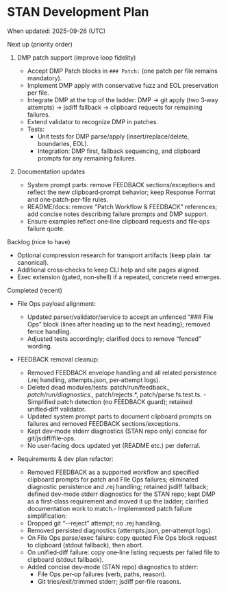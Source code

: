 # STAN Development Plan

When updated: 2025-09-26 (UTC)

Next up (priority order)
1. DMP patch support (improve loop fidelity)
   - Accept DMP Patch blocks in `### Patch:` (one patch per file remains mandatory).
   - Implement DMP apply with conservative fuzz and EOL preservation per file.
   - Integrate DMP at the top of the ladder: DMP → git apply (two 3‑way attempts) → jsdiff fallback → clipboard requests for remaining failures.
   - Extend validator to recognize DMP in patches.
   - Tests:
     - Unit tests for DMP parse/apply (insert/replace/delete, boundaries, EOL).
     - Integration: DMP first, fallback sequencing, and clipboard prompts for any remaining failures.

2. Documentation updates
   - System prompt parts: remove FEEDBACK sections/exceptions and reflect the new clipboard‑prompt behavior; keep Response Format and one‑patch‑per‑file rules.
   - README/docs: remove “Patch Workflow & FEEDBACK” references; add concise notes describing failure prompts and DMP support.
   - Ensure examples reflect one‑line clipboard requests and file‑ops failure quote.

Backlog (nice to have)

- Optional compression research for transport artifacts (keep plain .tar canonical).
- Additional cross‑checks to keep CLI help and site pages aligned.
- Exec extension (gated, non‑shell) if a repeated, concrete need emerges.

Completed (recent)

- File Ops payload alignment:
  - Updated parser/validator/service to accept an unfenced “### File Ops” block
    (lines after heading up to the next heading); removed fence handling.
  - Adjusted tests accordingly; clarified docs to remove “fenced” wording.

- FEEDBACK removal cleanup:
  - Removed FEEDBACK envelope handling and all related persistence (.rej handling, attempts.json, per‑attempt logs).
  - Deleted dead modules/tests: patch/run/feedback.*, patch/run/diagnostics.*, patch/rejects.*, patch/parse.fs.test.ts.  - Simplified patch detection (no FEEDBACK guard); retained unified‑diff validator.
  - Updated system prompt parts to document clipboard prompts on failures and removed FEEDBACK sections/exceptions.
  - Kept dev‑mode stderr diagnostics (STAN repo only) concise for git/jsdiff/file‑ops.
  - No user‑facing docs updated yet (README etc.) per deferral.

- Requirements & dev plan refactor:
  - Removed FEEDBACK as a supported workflow and specified clipboard prompts for patch and File Ops failures; eliminated diagnostic persistence and .rej handling; retained jsdiff fallback; defined dev‑mode stderr diagnostics for the STAN repo; kept DMP as a first‑class requirement and moved it up the ladder; clarified documentation work to match.- Implemented patch failure simplification:
  - Dropped git “--reject” attempt; no .rej handling.
  - Removed persisted diagnostics (attempts.json, per‑attempt logs).
  - On File Ops parse/exec failure: copy quoted File Ops block request to clipboard (stdout fallback), then abort.
  - On unified‑diff failure: copy one‑line listing requests per failed file to clipboard (stdout fallback).
  - Added concise dev‑mode (STAN repo) diagnostics to stderr:
    - File Ops per‑op failures (verb, paths, reason).
    - Git tries/exit/trimmed stderr; jsdiff per‑file reasons.
